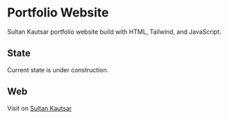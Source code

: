 # Portfolio Website
Sultan Kautsar portfolio website build with HTML, Tailwind, and JavaScript.

## State
Current state is under construction.

## Web
Visit on [Sultan Kautsar](https://sultankautsar.com/)
